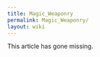 ```yaml
---
title: Magic_Weaponry
permalink: Magic_Weaponry/
layout: wiki
---
```


This article has gone missing.
